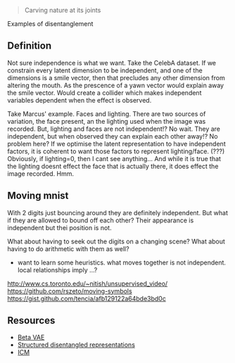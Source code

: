 > Carving nature at its joints

Examples of disentanglement



## Definition

Not sure independence is what we want. Take the CelebA dataset. If we constrain every latent dimension to be independent, and one of the dimensions is a smile vector, then that precludes any other dimension from altering the mouth. As the prescence of a yawn vector would explain away the smile vector. Would create a collider which makes independent variables dependent when the effect is observed.

Take Marcus' example. Faces and lighting. There are two sources of variation, the face present, an the lighting used when the image was recorded. But, lighting and faces are not independent!? No wait. They are independent, but when observed they can explain each other away!? No problem here? If we optimise the latent representation to have independent factors, it is coherent to want those factors to represent lighting/face. (???)
Obviously, if lighting=0, then I cant see anything... And while it is true that the lighting doesnt effect the face that is actually there, it does effect the image recorded. Hmm.

## Moving mnist

With 2 digits just bouncing around they are definitely independent. But what if they are allowed to bound off each other? Their appearance is independent but thei position is not.

What about having to seek out the digits on a changing scene? What about having to do arithmetic with them as well?

- want to learn some heuristics. what moves together is not independent. local relationships imply ...?

http://www.cs.toronto.edu/~nitish/unsupervised_video/
https://github.com/rszeto/moving-symbols
https://gist.github.com/tencia/afb129122a64bde3bd0c

## Resources

- [Beta VAE](https://arxiv.org/abs/1804.03599)
- [Structured disentangled representations](https://arxiv.org/abs/1804.02086)
- [ICM](https://arxiv.org/abs/1712.00961)
